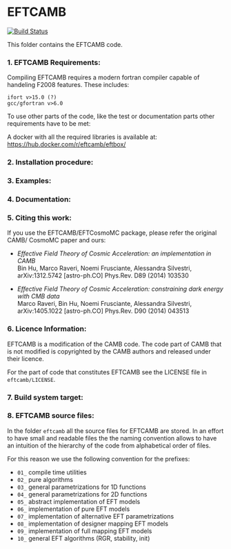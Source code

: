 EFTCAMB
=======

[![Build Status](https://travis-ci.org/EFTCAMB/EFTCAMB.svg?branch=new_features)](https://travis-ci.org/EFTCAMB/EFTCAMB)

This folder contains the EFTCAMB code.

### 1. EFTCAMB Requirements:

Compiling EFTCAMB requires a modern fortran compiler capable of handeling F2008 features.
These includes:

	ifort v>15.0 (?)
	gcc/gfortran v>6.0

To use other parts of the code, like the test or documentation parts other requirements have to be met:

A docker with all the required libraries is available at: https://hub.docker.com/r/eftcamb/eftbox/

### 2. Installation procedure:


### 3. Examples:


### 4. Documentation:


### 5. Citing this work:

If you use the EFTCAMB/EFTCosmoMC package, please refer the original CAMB/ CosmoMC paper and ours:

* *Effective Field Theory of Cosmic Acceleration: an implementation in CAMB*  
    Bin Hu, Marco Raveri, Noemi Frusciante, Alessandra Silvestri,  
    arXiv:1312.5742 [astro-ph.CO] Phys.Rev. D89 (2014) 103530

* *Effective Field Theory of Cosmic Acceleration: constraining dark energy with CMB data*  
    Marco Raveri, Bin Hu, Noemi Frusciante, Alessandra Silvestri,  
    arXiv:1405.1022 [astro-ph.CO] Phys.Rev. D90 (2014) 043513


### 6. Licence Information:

EFTCAMB is a modification of the CAMB code.
The code part of CAMB that is not modified is copyrighted by the CAMB authors and released under their licence.

For the part of code that constitutes EFTCAMB see the LICENSE file in ``eftcamb/LICENSE``.

### 7. Build system target:

### 8. EFTCAMB source files:

In the folder ``eftcamb`` all the source files for EFTCAMB are stored. 
In an effort to have small and readable files the the naming convention allows to have an 
intuition of the hierarchy of the code from alphabetical order of files.

For this reason we use the following convention for the prefixes:

* ``01_`` compile time utilities
* ``02_`` pure algorithms
* ``03_`` general parametrizations for 1D functions
* ``04_`` general parametrizations for 2D functions
* ``05_`` abstract implementation of EFT models
* ``06_`` implementation of pure EFT models
* ``07_`` implementation of alternative EFT parametrizations
* ``08_`` implementation of designer mapping EFT models
* ``09_`` implementation of full mapping EFT models
* ``10_`` general EFT algorithms (RGR, stability, init)